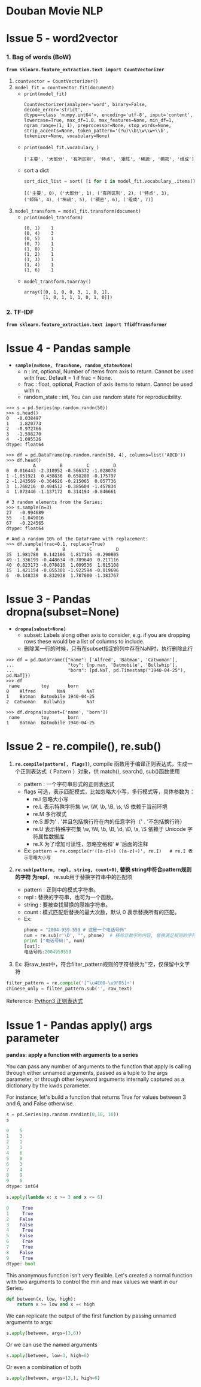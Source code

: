 # Douban Movie NLP

# Issue 5 - word2vector

### 1. Bag of words (BoW)

**```from sklearn.feature_extraction.text import CountVectorizer```**
1. ```countvector = CountVectorizer()```
2. ```model_fit = countvector.fit(document)```
    - ```print(model_fit)```
      ``` 
      CountVectorizer(analyzer='word', binary=False, decode_error='strict',
      dtype=<class 'numpy.int64'>, encoding='utf-8', input='content',
      lowercase=True, max_df=1.0, max_features=None, min_df=1,
      ngram_range=(1, 1), preprocessor=None, stop_words=None,
      strip_accents=None, token_pattern='(?u)\\b\\w\\w+\\b',
      tokenizer=None, vocabulary=None)
      ```
    - ```print(model_fit.vocabulary_)```
      ``` 
      ['主要', '大部分', '有所区别', '特点', '矩阵', '稀疏', '稠密', '组成']
      ```
    - sort a dict
      ```python
      sort_dict_list = sort( [i for i in model_fit.vocabulary_.items()], key=lambda x:x[1], reverse=False )
      ```
      ```
      [('主要', 0), ('大部分', 1), ('有所区别', 2), ('特点', 3), 
      ('矩阵', 4), ('稀疏', 5), ('稠密', 6), ('组成', 7)]
      ```
3. ```model_transform = model_fit.transform(document)```
    - ```print(model_transform)```
      ```
      (0, 1)	1
      (0, 4)	3
      (0, 5)	1
      (0, 7)	1
      (1, 0)	1
      (1, 2)	1
      (1, 3)	1
      (1, 4)	1
      (1, 6)	1
      ```
    - ```model_transform.toarray()```
      ```
      array([[0, 1, 0, 0, 3, 1, 0, 1],
             [1, 0, 1, 1, 1, 0, 1, 0]])
      ```


### 2. TF-IDF

**```from sklearn.feature_extraction.text import TfidfTransformer ```**



          
# Issue 4 - Pandas sample

- **```sample(n=None, frac=None, random_state=None)```**
    - n : int, optional, Number of items from axis to return. Cannot be used with frac. Default = 1 if frac = None.
    - frac : float, optional, Fraction of axis items to return. Cannot be used with n.
    - random_state : int, You can use random state for reproducibility.

```
>>> s = pd.Series(np.random.randn(50))
>>> s.head()
0   -0.038497
1    1.820773
2   -0.972766
3   -1.598270
4   -1.095526
dtype: float64

>>> df = pd.DataFrame(np.random.randn(50, 4), columns=list('ABCD'))
>>> df.head()
          A         B         C         D
0  0.016443 -2.318952 -0.566372 -1.028078
1 -1.051921  0.438836  0.658280 -0.175797
2 -1.243569 -0.364626 -0.215065  0.057736
3  1.768216  0.404512 -0.385604 -1.457834
4  1.072446 -1.137172  0.314194 -0.046661
```
```
# 3 random elements from the Series:
>>> s.sample(n=3)
27   -0.994689
55   -1.049016
67   -0.224565
dtype: float64

# And a random 10% of the DataFrame with replacement:
>>> df.sample(frac=0.1, replace=True)
           A         B         C         D
35  1.981780  0.142106  1.817165 -0.290805
49 -1.336199 -0.448634 -0.789640  0.217116
40  0.823173 -0.078816  1.009536  1.015108
15  1.421154 -0.055301 -1.922594 -0.019696
6  -0.148339  0.832938  1.787600 -1.383767
```

# Issue 3 - Pandas dropna(subset=None)

- **```dropna(subset=None)```**
    - subset: Labels along other axis to consider, e.g. if you are dropping rows these would be a list of columns to include.
    - 删除某一行的时候，只有在subset指定的列中存在NaN时，执行删除此行
```
>>> df = pd.DataFrame({"name": ['Alfred', 'Batman', 'Catwoman'],
...                    "toy": [np.nan, 'Batmobile', 'Bullwhip'],
...                    "born": [pd.NaT, pd.Timestamp("1940-04-25"), pd.NaT]})
>>> df
 name        toy       born
0    Alfred        NaN        NaT
1    Batman  Batmobile 1940-04-25
2  Catwoman   Bullwhip        NaT
```
```
>>> df.dropna(subset=['name', 'born'])
 name        toy       born
1    Batman  Batmobile 1940-04-25
```

# Issue 2 - re.compile(), re.sub()

1. **```re.compile(pattern[, flags])```**, compile 函数用于编译正则表达式，生成一个正则表达式（ Pattern ）对象，供 match(), search(), sub()函数使用

    - pattern : 一个字符串形式的正则表达式
    - flags 可选，表示匹配模式，比如忽略大小写，多行模式等，具体参数为：
        - re.I 忽略大小写
        - re.L 表示特殊字符集 \w, \W, \b, \B, \s, \S 依赖于当前环境
        - re.M 多行模式
        - re.S 即为' . '并且包括换行符在内的任意字符（' . '不包括换行符）
        - re.U 表示特殊字符集 \w, \W, \b, \B, \d, \D, \s, \S 依赖于 Unicode 字符属性数据库
        - re.X 为了增加可读性，忽略空格和' # '后面的注释
    - Ex: ```pattern = re.compile(r'([a-z]+) ([a-z]+)', re.I)   # re.I 表示忽略大小写```
    
2. **```re.sub(pattern, repl, string, count=0)```**, **替换 string中符合pattern规则的字符 为repl**， re.sub用于替换字符串中的匹配项
    - pattern : 正则中的模式字符串。
    - repl : 替换的字符串，也可为一个函数。
    - string : 要被查找替换的原始字符串。
    - count : 模式匹配后替换的最大次数，默认 0 表示替换所有的匹配。
    - Ex: 
        ```python
        phone = "2004-959-559 # 这是一个电话号码"
        num = re.sub(r'\D', "", phone)  # 移除非数字的内容, 替换满足规则的字符为空
        print ("电话号码:", num)        
        [out]:
        电话号码:2004959559
        ```
    
3. Ex: 将raw_text中，符合filter_pattern规则的字符替换为''空，仅保留中文字符
```python
filter_pattern = re.compile('[^\u4E00-\u9FD5]+')
chinese_only = filter_pattern.sub('', raw_text)
```

Reference: [Python3 正则表达式](http://www.runoob.com/python3/python3-reg-expressions.html)

# Issue 1 - Pandas apply() args parameter
**pandas: apply a function with arguments to a series**

You can pass any number of arguments to the function that apply is calling through either unnamed arguments, passed as a tuple to the args parameter, or through other keyword arguments internally captured as a dictionary by the kwds parameter.

For instance, let's build a function that returns True for values between 3 and 6, and False otherwise.

```python
s = pd.Series(np.random.randint(0,10, 10))
s

0    5
1    3
2    1
3    1
4    6
5    0
6    3
7    4
8    9
9    6
dtype: int64

s.apply(lambda x: x >= 3 and x <= 6)

0     True
1     True
2    False
3    False
4     True
5    False
6     True
7     True
8    False
9     True
dtype: bool
```
This anonymous function isn't very flexible. Let's created a normal function with two arguments to control the min and max values we want in our Series.
```python
def between(x, low, high):
    return x >= low and x =< high
```
We can replicate the output of the first function by passing unnamed arguments to args:
```python
s.apply(between, args=(3,6))
```
Or we can use the named arguments
```python
s.apply(between, low=3, high=6)
```
Or even a combination of both
```python
s.apply(between, args=(3,), high=6)

```

